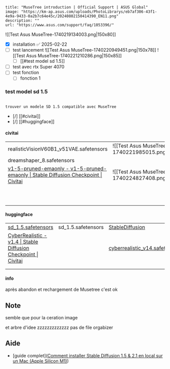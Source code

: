 ```embed
title: "MuseTree introduction | Official Support | ASUS Global"
image: "https://km-ap.asus.com/uploads/PhotoLibrarys/eb7af306-43f1-4e9a-9433-0a2b7c64e45c/20240802150414390_EN11.png"
description: ""
url: "https://www.asus.com/support/faq/1053396/"
```


![[Test Asus MuseTree-1740219134003.png|150x80]]

- [x] installation ✅ 2025-02-22
- [ ] test lancement 
      ![[Test Asus MuseTree-1740220949451.png|150x78]]
      ![[Test Asus MuseTree-1740221210286.png|150x85]]
	- [ ] [[#test model sd 1.5]]
- [ ] test avec rtx Super 4070
- [ ] test fonction 
	- [ ] fonction 1 

### test model sd 1.5

```ad-info

trouver un modele SD 1.5 compatible avec MuseTree 
```

- [/] [[#civitai]]
- [/] [[#huggingface]]

#### civitai
|                                                                                                                                             |                                                    |     |               |                                                                                                                                                               |
| ------------------------------------------------------------------------------------------------------------------------------------------- | -------------------------------------------------- | --- | ------------- | ------------------------------------------------------------------------------------------------------------------------------------------------------------- |
| realisticVisionV60B1_v51VAE.safetensors                                                                                                     | ![[Test Asus MuseTree-1740221985015.png\|150]]     | 🛑  |               |                                                                                                                                                               |
| dreamshaper_8.safetensors                                                                                                                   |                                                    | 🛑  |               |                                                                                                                                                               |
| [v1-5-pruned-emaonly - v1-5-pruned-emaonly \| Stable Diffusion Checkpoint \| Civitai](https://civitai.com/models/62437/v1-5-pruned-emaonly) | ![[Test Asus MuseTree-1740224827408.png\|150x115]] | 🛑  | deja installé | [v15PrunedEmaonly_v15PrunedEmaonly.safetensors](file:///D:%5CIA%5CStabilityMatrix%5CModels%5CStableDiffusion%5Cv15PrunedEmaonly_v15PrunedEmaonly.safetensors) |
|                                                                                                                                             |                                                    | 🛑  |               | [dreamshaper_8.safetensors](file:///D:%5CIA%5CStabilityMatrix%5CModels%5CStableDiffusion%5Cdreamshaper_8.safetensors)                                         |
|                                                                                                                                             |                                                    |     |               |                                                                                                                                                               |
|                                                                                                                                             |                                                    |     |               |                                                                                                                                                               |
|                                                                                                                                             |                                                    |     |               |                                                                                                                                                               |
|                                                                                                                                             |                                                    |     |               |                                                                                                                                                               |
|                                                                                                                                             |                                                    |     |               |                                                                                                                                                               |
|                                                                                                                                             |                                                    |     |               |                                                                                                                                                               |

#### huggingface
|                                                                                                                          |                    |                                                                                                                                 |     |
| ------------------------------------------------------------------------------------------------------------------------ | ------------------ | ------------------------------------------------------------------------------------------------------------------------------- | --- |
| [sd_1.5.safetensors](https://huggingface.co/fp16-guy/Stable-Diffusion-v1-5_fp16_cleaned/blob/main/sd_1.5.safetensors)    | sd_1.5.safetensors | [StableDiffusion](file:///D:%5CIA%5CStabilityMatrix%5CModels%5CStableDiffusion)                                                 | 🛑  |
| [CyberRealistic - v1.4 \| Stable Diffusion Checkpoint \| Civitai](https://civitai.com/models/15003?modelVersionId=50682) |                    | [cyberrealistic_v14.safetensors](file:///D:%5CIA%5CStabilityMatrix%5CModels%5CStableDiffusion%5Ccyberrealistic_v14.safetensors) |     |
|                                                                                                                          |                    |                                                                                                                                 |     |
|                                                                                                                          |                    |                                                                                                                                 |     |
#### info
après abandon et rechargement de Musetree c'est ok 

## Note 
semble que pour la ceration image 

et arbre d'idee 
zzzzzzzzzzzzz
pas de file orgabizer 

## Aide 
- [guide complet]([Comment installer Stable Diffusion 1.5 & 2.1 en local sur un Mac (Apple Silicon M1)](https://pandia.pro/guide/comment-installer-stable-diffusion-en-local-sur-mac-apple-silicon-m1/))

